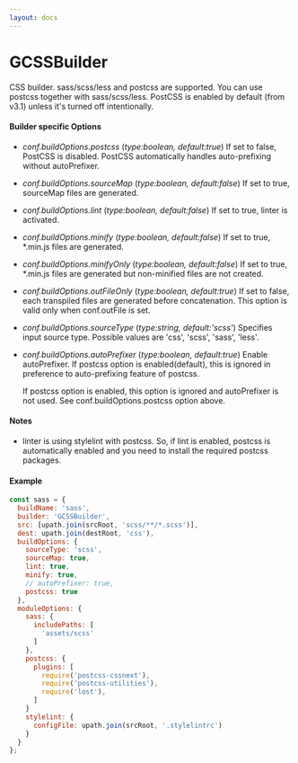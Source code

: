 ```yaml
---
layout: docs
---
```


# GCSSBuilder
CSS builder. sass/scss/less and postcss are supported. You can use postcss together with sass/scss/less.
PostCSS is enabled by default (from v3.1) unless it's turned off intentionally.

#### Builder specific Options
  - *conf.buildOptions.postcss* (<i>type:boolean, default:true</i>)
    If set to false, PostCSS is disabled. PostCSS automatically handles auto-prefixing without autoPrefixer.
  - *conf.buildOptions.sourceMap* (<i>type:boolean, default:false</i>)
    If set to true, sourceMap files are generated.
  - *conf.buildOptions.lint* (<i>type:boolean, default:false</i>)
    If set to true, linter is activated.
  - *conf.buildOptions.minify* (<i>type:boolean, default:false</i>)
    If set to true, *.min.js files are generated.
  - *conf.buildOptions.minifyOnly* (<i>type:boolean, default:false</i>)
    If set to true, *.min.js files are generated but non-minified files are not created.
  - *conf.buildOptions.outFileOnly* (<i>type:boolean, default:*true*</i>)
    If set to false, each transpiled files are generated before concatenation.
    This option is valid only when conf.outFile is set.
  - *conf.buildOptions.sourceType* (<i>type:string, default:'scss'</i>)
    Specifies input source type. Possible values are 'css', 'scss', 'sass', 'less'.
  - *conf.buildOptions.autoPrefixer* (<i>type:boolean, default:true</i>)
    Enable autoPrefixer. If postcss option is enabled(default), this is ignored in preference to auto-prefixing feature of postcss.

    If postcss option is enabled, this option is ignored and autoPrefixer is not used.
    See conf.buildOptions.postcss option above.

#### Notes
  - linter is using stylelint with postcss. So, if lint is enabled, postcss is automatically enabled and you need to install the required postcss packages.

#### Example
```javascript
const sass = {
  buildName: 'sass',
  builder: 'GCSSBuilder',
  src: [upath.join(srcRoot, 'scss/**/*.scss')],
  dest: upath.join(destRoot, 'css'),
  buildOptions: {
    sourceType: 'scss',
    sourceMap: true,
    lint: true,
    minify: true,
    // autoPrefixer: true,
    postcss: true
  },
  moduleOptions: {
    sass: {
      includePaths: [
        'assets/scss'
      ]
    },
    postcss: {
      plugins: [
        require('postcss-cssnext'),
        require('postcss-utilities'),
        require('lost'),
      ]
    }
    stylelint: {
      configFile: upath.join(srcRoot, '.stylelintrc')
    }
  }
};
```
